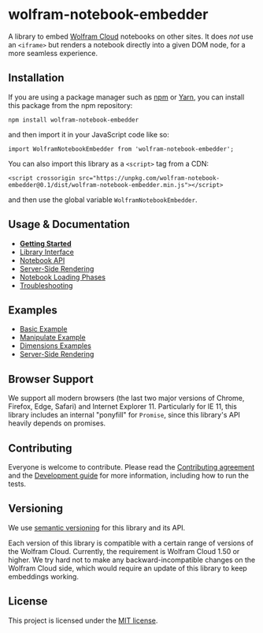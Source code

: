 # wolfram-notebook-embedder

A library to embed [Wolfram Cloud](https://www.wolframcloud.com/) notebooks on other sites. It does *not* use an `<iframe>` but renders a notebook directly into a given DOM node, for a more seamless experience.

## Installation

If you are using a package manager such as [npm](https://www.npmjs.com/get-npm) or [Yarn](https://yarnpkg.com/en/), you can install this package from the npm repository:

    npm install wolfram-notebook-embedder
    
and then import it in your JavaScript code like so:

    import WolframNotebookEmbedder from 'wolfram-notebook-embedder';    
    
You can also import this library as a `<script>` tag from a CDN:

    <script crossorigin src="https://unpkg.com/wolfram-notebook-embedder@0.1/dist/wolfram-notebook-embedder.min.js"></script>
    
and then use the global variable `WolframNotebookEmbedder`.

## Usage & Documentation

* [**Getting Started**](./docs/GettingStarted.md)
* [Library Interface](./docs/LibraryInterface.md)
* [Notebook API](./docs/NotebookAPI.md)
* [Server-Side Rendering](./docs/ServerSideRendering.md)
* [Notebook Loading Phases](./docs/NotebookLoadingPhases.md)
* [Troubleshooting](./docs/Troubleshooting.md)

## Examples

* [Basic Example](./examples/basic.html)
* [Manipulate Example](./examples/manipulate.html)
* [Dimensions Examples](./examples/dimensions.html)
* [Server-Side Rendering](./examples/ssr.html)

## Browser Support

We support all modern browsers (the last two major versions of Chrome, Firefox, Edge, Safari) and Internet Explorer 11. Particularly for IE 11, this library includes an internal "ponyfill" for `Promise`, since this library's API heavily depends on promises.

## Contributing

Everyone is welcome to contribute. Please read the [Contributing agreement](CONTRIBUTING.md) and the [Development guide](./docs/Development.md) for more information, including how to run the tests.

## Versioning

We use [semantic versioning](https://semver.org/) for this library and its API.

Each version of this library is compatible with a certain range of versions of the Wolfram Cloud. Currently, the requirement is Wolfram Cloud 1.50 or higher. We try hard not to make any backward-incompatible changes on the Wolfram Cloud side, which would require an update of this library to keep embeddings working.

## License

This project is licensed under the [MIT license](./LICENSE).
